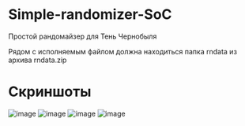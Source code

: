 # Simple-randomizer-SoC
Простой рандомайзер для Тень Чернобыля

Рядом с исполняемым файлом должна находиться папка rndata из архива rndata.zip

# Скриншоты

![image](https://github.com/ned0emo/Simple-randomizer-SoC/assets/65717758/a9b92810-95df-46fa-b9bb-2fdcd881c368)
![image](https://github.com/ned0emo/Simple-randomizer-SoC/assets/65717758/30f3089f-5fad-427d-8295-c9a81296ceea)
![image](https://github.com/ned0emo/Simple-randomizer-SoC/assets/65717758/a99d4e45-d164-46ea-aeb1-42bc0b7d79d7)
![image](https://github.com/ned0emo/Simple-randomizer-SoC/assets/65717758/eee1e902-18e9-450a-a7b0-795fbd92fa8e)
